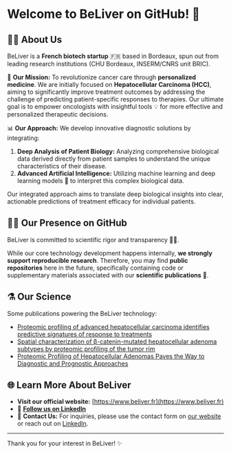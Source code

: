 # Welcome to BeLiver on GitHub! 👋

## 🧑‍🔬 About Us

BeLiver is a **French biotech startup** 🇫🇷 based in Bordeaux, spun out from leading research institutions (CHU Bordeaux, INSERM/CNRS unit BRIC).

🔬 **Our Mission:** To revolutionize cancer care through **personalized medicine**. We are initially focused on **Hepatocellular Carcinoma (HCC)**, aiming to significantly improve treatment outcomes by addressing the challenge of predicting patient-specific responses to therapies. Our ultimate goal is to empower oncologists with insightful tools 💡 for more effective and personalized therapeutic decisions.

📊 **Our Approach:** We develop innovative diagnostic solutions by integrating:
1.  **Deep Analysis of Patient Biology:** Analyzing comprehensive biological data derived directly from patient samples to understand the unique characteristics of their disease.
2.  **Advanced Artificial Intelligence:** Utilizing machine learning and deep learning models 🤖 to interpret this complex biological data.

Our integrated approach aims to translate deep biological insights into clear, actionable predictions of treatment efficacy for individual patients.

## 🧑‍💻 Our Presence on GitHub

BeLiver is committed to scientific rigor and transparency 🧑‍🔬.

While our core technology development happens internally, **we strongly support reproducible research**. Therefore, you may find **public repositories** here in the future, specifically containing code or supplementary materials associated with our **scientific publications** 📄.

## ⚗️ Our Science

Some publications powering the BeLiver technology:

- [Proteomic profiling of advanced hepatocellular carcinoma identifies predictive signatures of response to treatments](https://www.biorxiv.org/content/10.1101/2025.01.03.631224v1)
- [Spatial characterization of β-catenin-mutated hepatocellular adenoma subtypes by proteomic profiling of the tumor rim](https://www.jhep-reports.eu/article/S2589-5559(23)00244-6/fulltext)
- [Proteomic Profiling of Hepatocellular Adenomas Paves the Way to Diagnostic and Prognostic Approaches](https://journals.lww.com/hep/abstract/2021/09000/proteomic_profiling_of_hepatocellular_adenomas.37.aspx)

## 🌐 Learn More About BeLiver 

*   **Visit our official website:** [https://www.beliver.fr](https://www.beliver.fr)
*   💼 **[Follow us on LinkedIn](https://www.linkedin.com/company/beliverfr/)**
*   📧 **Contact Us:** For inquiries, please use the contact form on [our website](https://www.beliver.fr) or reach out on [LinkedIn](https://www.linkedin.com/company/beliverfr/).

---

Thank you for your interest in BeLiver! ✨
